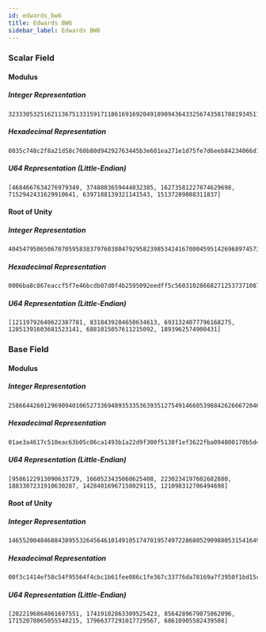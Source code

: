 ```yaml
---
id: edwards_bw6
title: Edwards BW6
sidebar_label: Edwards BW6
---
```


<!----------------------------------------------------------------------------->
<!-------------------- THIS MARKDOWN FILE IS AUTOGENERATED -------------------->
<!----------------------------------------------------------------------------->

### Scalar Field

#### Modulus

##### Integer Representation
```ignore
32333053251621136751331591711861691692049189094364332567435817881934511297123972799646723302813083835942624121493
```

##### Hexadecimal Representation
```ignore
0035c748c2f8a21d58c760b80d94292763445b3e601ea271e1d75fe7d6eeb84234066d10f5d893814103486497d95295
```

##### U64 Representation (Little-Endian)
```ignore
[4684667634276979349, 3748803659444032385, 16273581227874629698, 7152942431629910641, 6397188139321141543, 15137289088311837]
```

#### Root of Unity

##### Integer Representation
```ignore
4045479506506707059583837976038047929582398534241670004595142696897457385453373366260645700405062319293168935493
```

##### Hexadecimal Representation
```ignore
0006ba8c867eaccf5f7e46bcdb07d0f4b2595092eedff5c5603102866827125373710874d7416d75a832273177b0e245
```

##### U64 Representation (Little-Endian)
```ignore
[12119792640622387781, 8318439284650634613, 6931324077796168275, 12851391603681523141, 6881015057611215092, 1893962574900431]
```

### Base Field

#### Modulus

##### Integer Representation
```ignore
258664426012969094010652733694893533536393512754914660539884262666720468348340822774968888139573360124440321458177
```

##### Hexadecimal Representation
```ignore
01ae3a4617c510eac63b05c06ca1493b1a22d9f300f5138f1ef3622fba094800170b5d44300000008508c00000000001
```

##### U64 Representation (Little-Endian)
```ignore
[9586122913090633729, 1660523435060625408, 2230234197602682880, 1883307231910630287, 14284016967150029115, 121098312706494698]
```

#### Root of Unity

##### Integer Representation
```ignore
146552004846884389553264564610149105174701957497228680529098805315416492923550540437026734404078567406251254115855
```

##### Hexadecimal Representation
```ignore
00f3c1414ef58c54f95564f4cbc1b61fee086c1fe367c33776da78169a7f3950f1bd15c3898dd1af1c104955744e6e0f
```

##### U64 Representation (Little-Endian)
```ignore
[2022196864061697551, 17419102863309525423, 8564289679875062096, 17152078065055548215, 17966377291017729567, 68610905582439508]
```
